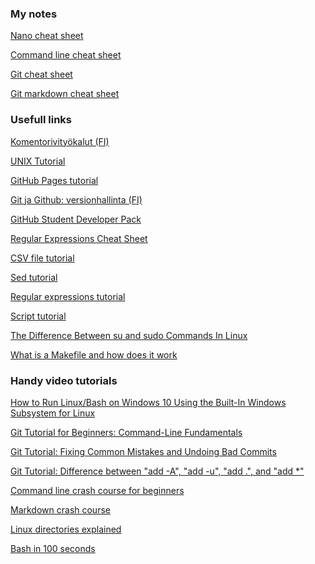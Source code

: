 ### My notes

[Nano cheat sheet](https://github.com/katja-cmd/katja-cmd.github.io/blob/master/nano_cheat_cheet.md)

[Command line cheat sheet](https://github.com/katja-cmd/katja-cmd.github.io/blob/master/cmd_line_cheat_sheet.md)

[Git cheat sheet](https://github.com/katja-cmd/katja-cmd.github.io/blob/master/git_cheat_sheet.md)

[Git markdown cheat sheet](https://github.com/katja-cmd/katja-cmd.github.io/blob/master/github_markdown_cheat_sheet.md)



### Usefull links

[Komentorivityökalut (FI)](https://tim.jyu.fi/view/kurssit/tie/ohj1/tyokalut/komentorivi)

[UNIX Tutorial](https://people.ischool.berkeley.edu/~kevin/unix-tutorial/toc.html)

[GitHub Pages tutorial](https://docs.github.com/en/pages/getting-started-with-github-pages/about-github-pages)

[Git ja Github: versionhallinta (FI)](https://tkt-lapio.github.io/git/)

[GitHub Student Developer Pack](https://education.github.com/pack)

[Regular Expressions Cheat Sheet](https://cheatography.com/davechild/cheat-sheets/regular-expressions/)

[CSV file tutorial](https://www.computerhope.com/issues/ch001356.htm)

[Sed tutorial](https://www.grymoire.com/Unix/Sed.html)

[Regular expressions tutorial](https://www.regular-expressions.info/tutorial.html)

[Script tutorial](https://ryanstutorials.net/bash-scripting-tutorial/bash-script.php)

[The Difference Between su and sudo Commands In Linux](https://www.rootusers.com/the-difference-between-su-and-sudo-commands-in-linux/)

[What is a Makefile and how does it work](https://opensource.com/article/18/8/what-how-makefile)



### Handy video tutorials

[How to Run Linux/Bash on Windows 10 Using the Built-In Windows Subsystem for Linux](https://youtu.be/xzgwDbe7foQ?si=n5Cxxd-OAT3T4TKP)

[Git Tutorial for Beginners: Command-Line Fundamentals](https://youtu.be/HVsySz-h9r4?si=DlZWv3Vi5mVwW3zG)

[Git Tutorial: Fixing Common Mistakes and Undoing Bad Commits](https://youtu.be/FdZecVxzJbk?si=wb5NKBNszdHYQh3I)

[Git Tutorial: Difference between "add -A", "add -u", "add .", and "add *"](https://youtu.be/tcd4txbTtAY?si=MhbT2GI31uIpNyZh)

[Command line crash course for beginners](https://www.youtube.com/watch?v=uwAqEzhyjtw&pp=ygUVY29tbWFuZCBsaW5lIHR1dG9yaWFs)

[Markdown crash course](https://youtu.be/_PPWWRV6gbA?si=xkhRn7HxPO1NEHXn)

[Linux directories explained](https://youtu.be/42iQKuQodW4?si=l4GvLeo8rmUVioXB)

[Bash in 100 seconds](https://youtu.be/I4EWvMFj37g?si=sq5UzteERIxRnBYR)

[]()

[]()

[]()

[]()

[]()

[]()

[]()

[]()
